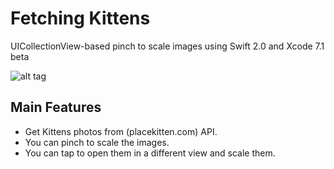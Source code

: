 # Fetching Kittens
UICollectionView-based pinch to scale images using Swift 2.0 and Xcode 7.1 beta

![alt tag](https://github.com/PPacie/Fetching-Kittens/blob/master/FetchingKittens.gif)

## Main Features
* Get Kittens photos from (placekitten.com) API.
* You can pinch to scale the images.
* You can tap to open them in a different view and scale them.
